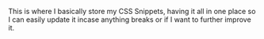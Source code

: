 This is where I basically store my CSS Snippets, having it all in one place so I can easily update it incase anything breaks or if I want to further improve it.
